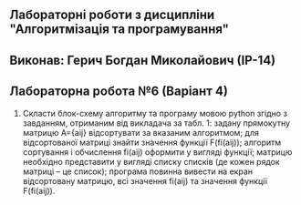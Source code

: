## Лабораторні роботи з дисципліни "Алгоритмізація та програмування"

## Виконав: Герич Богдан Миколайович (ІР-14)
## Лабораторна робота №6 (Варіант 4)
1. Скласти блок-схему алгоритму та програму мовою python згідно з завданням, отриманим від викладача за табл. 1: задану прямокутну матрицю A={aij} відсортувати за вказаним алгоритмом; для відсортованої матриці знайти значення функції F(fi(aij)); алгоритм сортування і обчислення fi(aij) оформити у вигляді функції; матрицю необхідно представити у вигляді списку списків (де кожен рядок матриці – це список); програма повинна вивести на екран відсортовану матрицю, всі значення fi(aij) та значення функції F(fi(aij)). 
